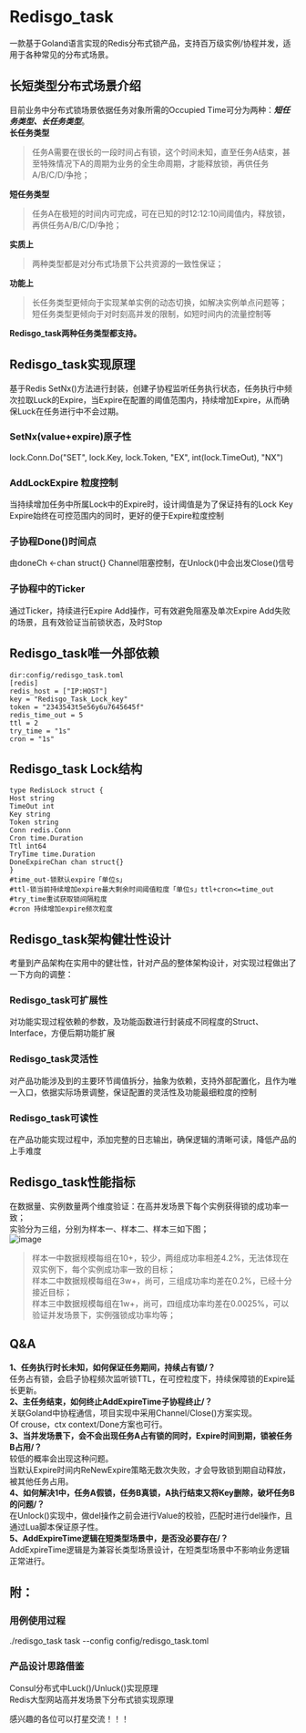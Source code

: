 
# Redisgo_task
一款基于Goland语言实现的Redis分布式锁产品，支持百万级实例/协程并发，适用于各种常见的分布式场景。

## 长短类型分布式场景介绍
目前业务中分布式锁场景依据任务对象所需的Occupied Time可分为两种：**_短任务类型、长任务类型_**。<br/>
**长任务类型**
> 任务A需要在很长的一段时间占有锁，这个时间未知，直至任务A结束，甚至特殊情况下A的周期为业务的全生命周期，才能释放锁，再供任务A/B/C/D/争抢；<br/>

**短任务类型**
> 任务A在极短的时间内可完成，可在已知的时12:12:10间阈值内，释放锁，再供任务A/B/C/D/争抢；<br/>

**实质上**<br/>
> 两种类型都是对分布式场景下公共资源的一致性保证；<br/>

**功能上**<br/>
> 长任务类型更倾向于实现某单实例的动态切换，如解决实例单点问题等；<br/>
> 短任务类型更倾向于对时刻高并发的限制，如短时间内的流量控制等<br/>

**Redisgo_task两种任务类型都支持。**

## Redisgo_task实现原理
基于Redis SetNx()方法进行封装，创建子协程监听任务执行状态，任务执行中频次拉取Luck的Expire，当Expire在配置的阈值范围内，持续增加Expire，从而确保Luck在任务进行中不会过期。

### SetNx(value+expire)原子性
lock.Conn.Do("SET", lock.Key, lock.Token, "EX", int(lock.TimeOut), "NX")
### AddLockExpire 粒度控制
当持续增加任务中所属Lock中的Expire时，设计阈值是为了保证持有的Lock Key Expire始终在可控范围内的同时，更好的便于Expire粒度控制
### 子协程Done()时间点
由doneCh <-chan struct{} Channel阻塞控制，在Unlock()中会出发Close()信号
### 子协程中的Ticker
通过Ticker，持续进行Expire Add操作，可有效避免阻塞及单次Expire Add失败的场景，且有效验证当前锁状态，及时Stop

## Redisgo_task唯一外部依赖
```
dir:config/redisgo_task.toml
[redis]
redis_host = ["IP:HOST"]
key = "Redisgo_Task_Lock_key"
token = "2343543t5e56y6u7645645f"
redis_time_out = 5
ttl = 2
try_time = "1s"
cron = "1s"
```
## Redisgo_task Lock结构
```
type RedisLock struct {
Host string
TimeOut int
Key string
Token string
Conn redis.Conn
Cron time.Duration
Ttl int64
TryTime time.Duration
DoneExpireChan chan struct{}
}
#time_out-锁默认expire「单位s」
#ttl-锁当前持续增加expire最大剩余时间阈值粒度「单位s」ttl+cron<=time_out
#try_time重试获取锁间隔粒度
#cron 持续增加expire频次粒度
```
## Redisgo_task架构健壮性设计
考量到产品架构在实用中的健壮性，针对产品的整体架构设计，对实现过程做出了一下方向的调整：
### Redisgo_task可扩展性
对功能实现过程依赖的参数，及功能函数进行封装成不同程度的Struct、Interface，方便后期功能扩展
### Redisgo_task灵活性
对产品功能涉及到的主要环节阈值拆分，抽象为依赖，支持外部配置化，且作为唯一入口，依据实际场景调整，保证配置的灵活性及功能最细粒度的控制
### Redisgo_task可读性
在产品功能实现过程中，添加完整的日志输出，确保逻辑的清晰可读，降低产品的上手难度

## Redisgo_task性能指标
在数据量、实例数量两个维度验证：在高并发场景下每个实例获得锁的成功率一致；<br/>
实验分为三组，分别为样本一、样本二、样本三如下图；<br/>
![image](https://img-blog.csdnimg.cn/20210514173657877.png?x-oss-process=image/watermark,type_ZmFuZ3poZW5naGVpdGk,shadow_10,text_aHR0cHM6Ly9ibG9nLmNzZG4ubmV0L3FxXzM0NDE3NDA4,size_16,color_FFFFFF,t_70)
> 样本一中数据规模每组在10+，较少，两组成功率相差4.2%，无法体现在双实例下，每个实例成功率一致的目标；<br/>
> 样本二中数据规模每组在3w+，尚可，三组成功率均差在0.2%，已经十分接近目标；<br/>
>样本三中数据规模每组在1w+，尚可，四组成功率均差在0.0025%，可以验证并发场景下，实例强锁成功率均等；<br/>
## Q&A
**1、任务执行时长未知，如何保证任务期间，持续占有锁/？**<br/>
任务占有锁，会启子协程频次监听锁TTL，在可控粒度下，持续保障锁的Expire延长更新。<br/>
**2、主任务结束，如何终止AddExpireTime子协程终止/？**<br/>
关联Goland中协程通信，项目实现中采用Channel/Close()方案实现。<br/>
Of crouse，ctx context/Done方案也可行。<br/>
**3、当并发场景下，会不会出现任务A占有锁的同时，Expire时间到期，锁被任务B占用/？**<br/>
较低的概率会出现这种问题。<br/>
当默认Expire时间内ReNewExpire策略无数次失败，才会导致锁到期自动释放，被其他任务占用。<br/>
**4、如何解决1中，任务A假锁，任务B真锁，A执行结束又将Key删除，破坏任务B的问题/？**<br/>
在Unlock()实现中，做del操作之前会进行Value的校验，匹配时进行del操作，且通过Lua脚本保证原子性。<br/>
**5、AddExpireTime逻辑在短类型场景中，是否没必要存在/？**<br/>
AddExpireTime逻辑是为兼容长类型场景设计，在短类型场景中不影响业务逻辑正常进行。<br/>

## 附：
### 用例使用过程
./redisgo_task task --config config/redisgo_task.toml
### 产品设计思路借鉴
Consul分布式中Luck()/Unluck()实现原理<br/>
Redis大型网站高并发场景下分布式锁实现原理

感兴趣的各位可以打星交流！！！

